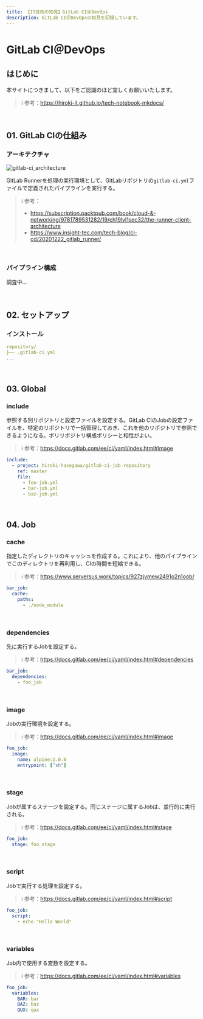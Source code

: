 ```yaml
---
title: 【IT技術の知見】GitLab CI＠DevOps
description: GitLab CI＠DevOpsの知見を記録しています。
---
```


# GitLab CI＠DevOps

## はじめに

本サイトにつきまして、以下をご認識のほど宜しくお願いいたします。

> ℹ️ 参考：https://hiroki-it.github.io/tech-notebook-mkdocs/

<br>

## 01. GitLab CIの仕組み

### アーキテクチャ

![gitlab-ci_architecture](https://raw.githubusercontent.com/hiroki-it/tech-notebook/master/images/gitlab-ci_architecture.png)

GitLab Runnerを処理の実行環境として、GitLabリポジトリの```gitlab-ci.yml```ファイルで定義されたパイプラインを実行する。

> ℹ️ 参考：
>
> - https://subscription.packtpub.com/book/cloud-&-networking/9781789531282/19/ch19lvl1sec32/the-runner-client-architecture
> - https://www.insight-tec.com/tech-blog/ci-cd/20201222_gitlab_runner/

<br>

### パイプライン構成

調査中...

<br>

## 02. セットアップ

### インストール

```yaml
repository/
├── .gitlab-ci.yml
...
```

<br>

## 03. Global

### include

参照する別リポジトリと設定ファイルを設定する。GitLab CIのJobの設定ファイルを、特定のリポジトリで一括管理しておき、これを他のリポジトリで参照できるようになる。ポリリポジトリ構成ポリシーと相性がよい。

> ℹ️ 参考：https://docs.gitlab.com/ee/ci/yaml/index.html#image

```yaml
include:
  - project: hiroki-hasegawa/gitlab-ci-job-repository
    ref: master
    file:
      - foo-job.yml
      - bar-job.yml
      - baz-job.yml
```

<br>

## 04. Job

### cache

指定したディレクトリのキャッシュを作成する。これにより、他のパイプラインでこのディレクトリを再利用し、CIの時間を短縮できる。

> ℹ️ 参考：https://www.serversus.work/topics/927zjvmew2491o2n1oob/

```yaml
bar_job:
  cache:
    paths:
      - ./node_module
```

<br>

### dependencies

先に実行するJobを設定する。

> ℹ️ 参考：https://docs.gitlab.com/ee/ci/yaml/index.html#dependencies

```yaml
bar_job:
  dependencies:
    - foo_job
```

<br>

### image

Jobの実行環境を設定する。

> ℹ️ 参考：https://docs.gitlab.com/ee/ci/yaml/index.html#image

```yaml
foo_job:
  image:
    name: alpine:1.0.0
    entrypoint: ["sh"]
```

<br>

### stage

Jobが属するステージを設定する。同じステージに属するJobは、並行的に実行される。

> ℹ️ 参考：https://docs.gitlab.com/ee/ci/yaml/index.html#stage

```yaml
foo_job:
  stage: foo_stage
```

<br>

### script

Jobで実行する処理を設定する。

> ℹ️ 参考：https://docs.gitlab.com/ee/ci/yaml/index.html#script

```yaml
foo_job:
  script:
    - echo "Hello World"
```

<br>

### variables

Job内で使用する変数を設定する。

> ℹ️ 参考：https://docs.gitlab.com/ee/ci/yaml/index.html#variables

```yaml
foo_job:
  variables:
    BAR: bar
    BAZ: baz
    QUX: qux
```

<br>



